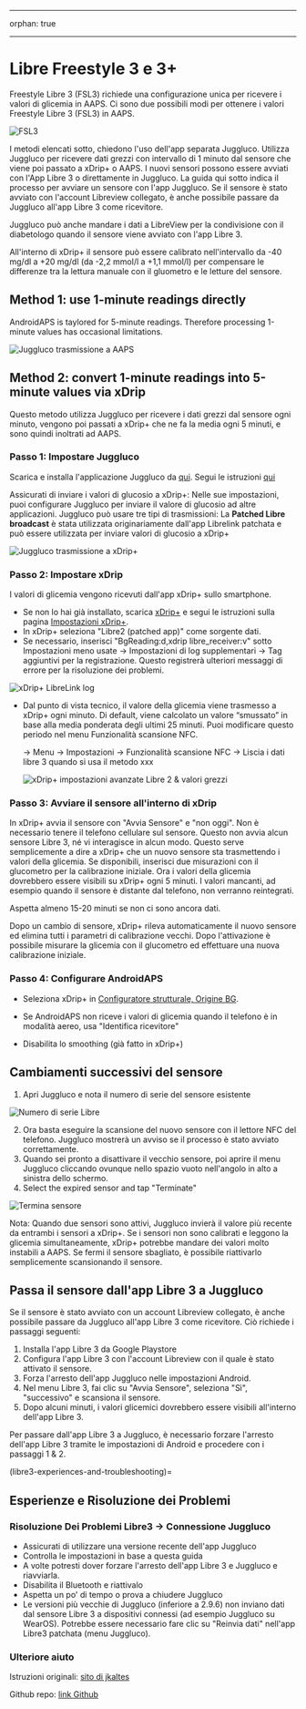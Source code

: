- - -
orphan: true
- - -

# **Libre Freestyle 3** e 3+

Freestyle Libre 3 (FSL3) richiede una configurazione unica per ricevere i valori di glicemia in AAPS. Ci sono due possibili modi per ottenere i valori Freestyle Libre 3 (FSL3) in AAPS.

![FSL3](../images/d912c1d3-06d2-4b58-ad7c-025ca1980fae.jpeg)

I metodi elencati sotto, chiedono l'uso dell'app separata Juggluco. Utilizza Juggluco per ricevere dati grezzi con intervallo di 1 minuto dal sensore che viene poi passato a xDrip+ o AAPS. I nuovi sensori possono essere avviati con l'App Libre 3 o direttamente in Juggluco. La guida qui sotto indica il processo per avviare un sensore con l'app Juggluco. Se il sensore è stato avviato con l'account Libreview collegato, è anche possibile passare da Juggluco all'app Libre 3 come ricevitore.

Juggluco può anche mandare i dati a LibreView per la condivisione con il diabetologo quando il sensore viene avviato con l'app Libre 3.

All'interno di xDrip+ il sensore può essere calibrato nell'intervallo da -40 mg/dl a +20 mg/dl (da -2,2 mmol/l a +1,1 mmol/l) per compensare le differenze tra la lettura manuale con il gluometro e le letture del sensore.

## Method 1: use 1-minute readings directly
AndroidAPS is taylored for 5-minute readings. Therefore processing 1-minute values has occasional limitations.

![Juggluco trasmissione a AAPS](.../images/Juggluco_AAPS.png)


## Method 2: convert 1-minute readings into 5-minute values via xDrip
Questo metodo utilizza Juggluco per ricevere i dati grezzi dal sensore ogni minuto, vengono poi passati a xDrip+ che ne fa la media ogni 5 minuti, e sono quindi inoltrati ad AAPS.

### Passo 1: Impostare Juggluco
Scarica e installa l'applicazione Juggluco da [qui](https://www.juggluco.nl/Juggluco/download.html). Segui le istruzioni [qui](https://www.juggluco.nl/Juggluco/libre3/)

Assicurati di inviare i valori di glucosio a xDrip+: Nelle sue impostazioni, puoi configurare Juggluco per inviare il valore di glucosio ad altre applicazioni. Juggluco può usare tre tipi di trasmissioni: La **Patched Libre broadcast** è stata utilizzata originariamente dall'app Librelink patchata e può essere utilizzata per inviare valori di glucosio a xDrip+

![Juggluco trasmissione a xDrip+](../images/Juggluco_xDrip.png)

### Passo 2: Impostare xDrip

I valori di glicemia vengono ricevuti dall'app xDrip+ sullo smartphone.

- Se non lo hai già installato, scarica [xDrip+](https://github.com/NightscoutFoundation/xDrip) e segui le istruzioni sulla pagina [Impostazioni xDrip+](../CompatibleCgms/xDrip.md).
- In xDrip+ seleziona "Libre2 (patched app)" come sorgente dati.
- Se necessario, inserisci "BgReading:d,xdrip libre_receiver:v" sotto Impostazioni meno usate → Impostazioni di log supplementari → Tag aggiuntivi per la registrazione. Questo registrerà ulteriori messaggi di errore per la risoluzione dei problemi.

![xDrip+ LibreLink log](../images/Libre2_Tags.png)

- Dal punto di vista tecnico, il valore della glicemia viene trasmesso a xDrip+ ogni minuto. Di default, viene calcolato un valore “smussato” in base alla media ponderata degli ultimi 25 minuti. Puoi modificare questo periodo nel menu Funzionalità scansione NFC.

  → Menu → Impostazioni → Funzionalità scansione NFC → Liscia i dati libre 3 quando si usa il metodo xxx

  ![xDrip+ impostazioni avanzate Libre 2 & valori grezzi](../images/xDrip_Libre3_Smooth.png)



### Passo 3: Avviare il sensore all'interno di xDrip

In xDrip+ avvia il sensore con "Avvia Sensore" e "non oggi". Non è necessario tenere il telefono cellulare sul sensore. Questo non avvia alcun sensore Libre 3, né vi interagisce in alcun modo. Questo serve semplicemente a dire a xDrip+ che un nuovo sensore sta trasmettendo i valori della glicemia. Se disponibili, inserisci due misurazioni con il glucometro per la calibrazione iniziale. Ora i valori della glicemia dovrebbero essere visibili su xDrip+ ogni 5 minuti. I valori mancanti, ad esempio quando il sensore è distante dal telefono, non verranno reintegrati.

Aspetta almeno 15-20 minuti se non ci sono ancora dati.

Dopo un cambio di sensore, xDrip+ rileva automaticamente il nuovo sensore ed elimina tutti i parametri di calibrazione vecchi. Dopo l'attivazione è possibile misurare la glicemia con il glucometro ed effettuare una nuova calibrazione iniziale.

### Passo 4: Configurare AndroidAPS

- Seleziona xDrip+ in [Configuratore strutturale, Origine BG](#Config-Builder-bg-source).

- Se AndroidAPS non riceve i valori di glicemia quando il telefono è in modalità aereo, usa "Identifica ricevitore"
- Disabilita lo smoothing (già fatto in xDrip+)

## Cambiamenti successivi del sensore

1. Apri Juggluco e nota il numero di serie del sensore esistente

![Numero di serie Libre](../images/libre3/step_13.jpg)

2. Ora basta eseguire la scansione del nuovo sensore con il lettore NFC del telefono. Juggluco mostrerà un avviso se il processo è stato avviato correttamente.
3. Quando sei pronto a disattivare il vecchio sensore, poi aprire il menu Juggluco cliccando ovunque nello spazio vuoto nell'angolo in alto a sinistra dello schermo.
4. Select the expired sensor and tap "Terminate"

![Termina sensore](../images/libre3/step_14.jpg)

Nota: Quando due sensori sono attivi, Juggluco invierà il valore più recente da entrambi i sensori a xDrip+. Se i sensori non sono calibrati e leggono la glicemia simultaneamente, xDrip+ potrebbe mandare dei valori molto instabili a AAPS. Se fermi il sensore sbagliato, è possibile riattivarlo semplicemente scansionando il sensore.

## Passa il sensore dall'app Libre 3 a Juggluco

Se il sensore è stato avviato con un account Libreview collegato, è anche possibile passare da Juggluco all'app Libre 3 come ricevitore. Ciò richiede i passaggi seguenti:

1. Installa l'app Libre 3 da Google Playstore
2. Configura l'app Libre 3 con l'account Libreview con il quale è stato attivato il sensore.
3. Forza l'arresto dell'app Juggluco nelle impostazioni Android.
4. Nel menu Libre 3, fai clic su "Avvia Sensore", seleziona "Sì", "successivo" e scansiona il sensore.
5. Dopo alcuni minuti, i valori glicemici dovrebbero essere visibili all'interno dell'app Libre 3.

Per passare dall'app Libre 3 a Juggluco, è necessario forzare l'arresto dell'app Libre 3 tramite le impostazioni di Android e procedere con i passaggi 1 & 2.

(libre3-experiences-and-troubleshooting)=
## Esperienze e Risoluzione dei Problemi

### Risoluzione Dei Problemi Libre3 -> Connessione Juggluco

- Assicurati di utilizzare una versione recente dell'app Juggluco
- Controlla le impostazioni in base a questa guida
- A volte potresti dover forzare l'arresto dell'app Libre 3 e Juggluco e riavviarla.
- Disabilita il Bluetooth e riattivalo
- Aspetta un po' di tempo o prova a chiudere Juggluco
- Le versioni più vecchie di Juggluco (inferiore a 2.9.6) non inviano dati dal sensore Libre 3 a dispositivi connessi (ad esempio Juggluco su WearOS). Potrebbe essere necessario fare clic su "Reinvia dati" nell'app Libre3 patchata (menu Juggluco).

### Ulteriore aiuto

Istruzioni originali: [sito di jkaltes](https://www.juggluco.nl/Juggluco/libre3/)

Github repo: [link Github](https://github.com/maheini/FreeStyle-Libre-3-patch)
